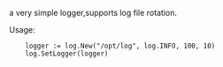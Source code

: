 a very simple logger,supports log file rotation.


Usage:

```
	logger := log.New("/opt/log", log.INFO, 100, 10)
	log.SetLogger(logger)

```

